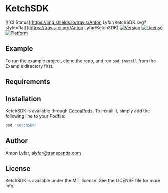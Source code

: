 # KetchSDK

[![CI Status](https://img.shields.io/travis/Anton Lyfar/KetchSDK.svg?style=flat)](https://travis-ci.org/Anton Lyfar/KetchSDK)
[![Version](https://img.shields.io/cocoapods/v/KetchSDK.svg?style=flat)](https://cocoapods.org/pods/KetchSDK)
[![License](https://img.shields.io/cocoapods/l/KetchSDK.svg?style=flat)](https://cocoapods.org/pods/KetchSDK)
[![Platform](https://img.shields.io/cocoapods/p/KetchSDK.svg?style=flat)](https://cocoapods.org/pods/KetchSDK)

## Example

To run the example project, clone the repo, and run `pod install` from the Example directory first.

## Requirements

## Installation

KetchSDK is available through [CocoaPods](https://cocoapods.org). To install
it, simply add the following line to your Podfile:

```ruby
pod 'KetchSDK'
```

## Author

Anton Lyfar, alyfar@transcenda.com

## License

KetchSDK is available under the MIT license. See the LICENSE file for more info.
